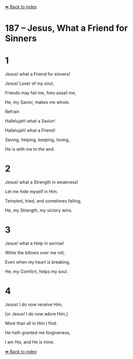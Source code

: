[⬅️ Back to index](../README.md)

# 187 – Jesus, What a Friend for Sinners





# 1

Jesus! what a Friend for sinners!

Jesus! Lover of my soul;

Friends may fail me, foes assail me,

He, my Savior, makes me whole.



Refrain

Hallelujah! what a Savior!

Hallelujah! what a Friend!

Saving, helping, keeping, loving,

He is with me to the end.



# 2

Jesus! what a Strength in weakness!

Let me hide myself in Him.

Tempted, tried, and sometimes failing,

He, my Strength, my victory wins.



# 3

Jesus! what a Help in sorrow!

While the billows over me roll,

Even when my heart is breaking,

He, my Comfort, helps my soul.



# 4

Jesus! I do now receive Him,

[or Jesus! I do now adore Him,]

More than all in Him I find.

He hath granted me forgiveness,

I am His, and He is mine.

[⬅️ Back to index](../README.md)
